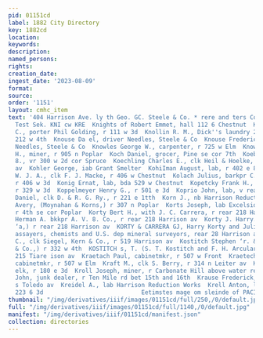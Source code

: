```yaml
---
pid: 01151cd
label: 1882 City Directory
key: 1882cd
location: 
keywords: 
description: 
named_persons: 
rights: 
creation_date: 
ingest_date: '2023-08-09'
format: 
source: 
order: '1151'
layout: cmhc_item
text: '404 Harrison Ave. ly th Geo. GC. Steele & Co. * rere and ters Coots 2nd the
  Test Sek. KNI cw KRE  Knights of Robert Emmet, hall 112 6 Chestnut  Knobloch Albert
  C., porter Phil Golding, r 111 w 3d  Knollin R. M., Dick''s laundry 206 w 4th, r
  212 w 4th  Knouse Da el, driver Needles, Steele & Co  Knouse Frederick, foreman
  Needles, Steele & Co  Knowles George W., carpenter, r 725 w Elm  Knowles William
  H., miner, r 905 n Poplar  Koch Daniel, grocer, Pine se cor 7th  Koebrich Frauk
  8., vr 300 w 2d cor Spruce  Koechling Charles E., clk Heil & Hoelke, r 414 Harrison
  av  Kohler George, iab Grant Smelter  KohiIman August, lab, r 402 e 8th  Kohrumel
  W. J. A., clk F. J. Macke, r 406 w Chestnut  Kolach Julius, barkpr C. KE, Wyman,
  r 406 w 3d  Konig Ernat, lab, bda 529 w Chestnut  Kopetcky Frank H., carpenter,
  r 329 w 3d  Koppelmeyer Henry G., r 501 e 3d  Koprio John, lab, v rear 227 w Front  Korn
  Daniel, clk D. & R. G. Ry., r 221 e 1tth  Korn J., nb Harrison Reduction Works  Korns
  Avery, (Moynahan & Korns,) r 307 n Poplar  Korts Joseph, lab Excelsior Iron Works,
  r 4th se cor Poplar  Korty Bert H., with J. C. Carrera, r rear 218 Harrison av  Korty
  Herman A. bkkpr A. V. 8. Co., r rear 218 Harrison av  Korty J. Harry. (Korty ercmen
  ‘a,) r rear 218 Harrison av  KORTY & CARRERA GJ, Harry Korty and Julius C. Carrera,)
  assayers, chemists and U.S. dep mineral surveyors, rear 28 Harrison av  Koster George
  C., clk Siegel, Kern & Co., r 519 Harrison av  Kostitch Stephen ‘r. & ''T. Kostitch
  & Co.,) r 332 w 4th  KOSTITCH s, T. (S. T. Kostitch and F. H. Arcularius,) druggists
  215 Tiare ison av  Kraetach Paul, cabinetmkr, r 507 w Front  Kraetech Theodore,
  cabinetmkr, r 507 w Elm  Kraft M., clk S. Berry, r 314 n Leiter av  Krakaur Abe,
  elk, r 180 e 3d  Kroll Joseph, miner, r Carbonate Hill above water reservoir  Kramer
  John, junk dealer, r Ten Mile rd bet 15th and 16th  Krause Frederick, lab, r 141
  s Toledo av  Kreidel A., lab Harrison Reduction Works  Krell Anton, lab, r rear
  223 6 3d                            Eetimstes mage om sleinde of PACIFIC IRON WORKS    '
thumbnail: "/img/derivatives/iiif/images/01151cd/full/250,/0/default.jpg"
full: "/img/derivatives/iiif/images/01151cd/full/1140,/0/default.jpg"
manifest: "/img/derivatives/iiif/01151cd/manifest.json"
collection: directories
---
```


